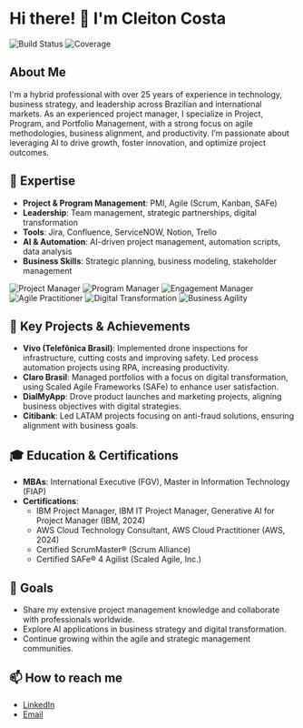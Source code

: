# Hi there! 👋 I'm Cleiton Costa

![Build Status](https://img.shields.io/github/actions/workflow/status/cleitoncosta/cleitoncosta/main.yml?branch=main)
![Coverage](https://img.shields.io/codecov/c/github/cleitoncosta/cleitoncosta)

## About Me
I'm a hybrid professional with over 25 years of experience in technology, business strategy, and leadership across Brazilian and international markets. As an experienced project manager, I specialize in Project, Program, and Portfolio Management, with a strong focus on agile methodologies, business alignment, and productivity. I’m passionate about leveraging AI to drive growth, foster innovation, and optimize project outcomes.

## 💼 Expertise
- **Project & Program Management**: PMI, Agile (Scrum, Kanban, SAFe)
- **Leadership**: Team management, strategic partnerships, digital transformation
- **Tools**: Jira, Confluence, ServiceNOW, Notion, Trello
- **AI & Automation**: AI-driven project management, automation scripts, data analysis
- **Business Skills**: Strategic planning, business modeling, stakeholder management

![Project Manager](https://img.shields.io/badge/Project_Manager-Expert-green)
![Program Manager](https://img.shields.io/badge/Program_Manager-Expert-orange)
![Engagement Manager](https://img.shields.io/badge/Engagement_Manager-Expert-blue)
![Agile Practitioner](https://img.shields.io/badge/Agile_Practitioner-Experienced-blue)
![Digital Transformation](https://img.shields.io/badge/Digital_Transformation-Leader-purple)
![Business Agility](https://img.shields.io/badge/Business_Agility-Agile_Champion-blueviolet)

## 🚀 Key Projects & Achievements
- **Vivo (Telefônica Brasil)**: Implemented drone inspections for infrastructure, cutting costs and improving safety. Led process automation projects using RPA, increasing productivity.
- **Claro Brasil**: Managed portfolios with a focus on digital transformation, using Scaled Agile Frameworks (SAFe) to enhance user satisfaction.
- **DialMyApp**: Drove product launches and marketing projects, aligning business objectives with digital strategies.
- **Citibank**: Led LATAM projects focusing on anti-fraud solutions, ensuring alignment with business goals.

## 🎓 Education & Certifications
- **MBAs**: International Executive (FGV), Master in Information Technology (FIAP)
- **Certifications**:
  - IBM Project Manager, IBM IT Project Manager, Generative AI for Project Manager (IBM, 2024)
  - AWS Cloud Technology Consultant, AWS Cloud Practitioner (AWS, 2024)
  - Certified ScrumMaster® (Scrum Alliance)
  - Certified SAFe® 4 Agilist (Scaled Agile, Inc.)

## 🎯 Goals
- Share my extensive project management knowledge and collaborate with professionals worldwide.
- Explore AI applications in business strategy and digital transformation.
- Continue growing within the agile and strategic management communities.

## 📫 How to reach me
- [LinkedIn](https://www.linkedin.com/in/cleitoncosta)
- [Email](mailto:cleiton_costa@yahoo.com.br)
